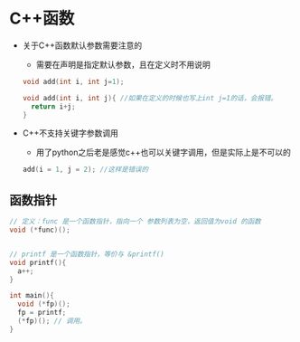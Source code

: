 # C++函数



* 关于C++函数默认参数需要注意的

  * 需要在声明是指定默认参数，且在定义时不用说明

  ```c++
  void add(int i, int j=1);

  void add(int i, int j){ //如果在定义的时候也写上int j=1的话，会报错。
    return i+j;
  }
  ```

* C++不支持关键字参数调用

  * 用了python之后老是感觉c++也可以关键字调用，但是实际上是不可以的

  ```c++
  add(i = 1, j = 2); //这样是错误的
  ```

## 函数指针



```c++
// 定义：func 是一个函数指针，指向一个 参数列表为空，返回值为void 的函数
void (*func)();


// printf 是一个函数指针，等价与 &printf()
void printf(){
  a++;
}

int main(){
  void (*fp)();
  fp = printf;
  (*fp)(); // 调用。
}
```

